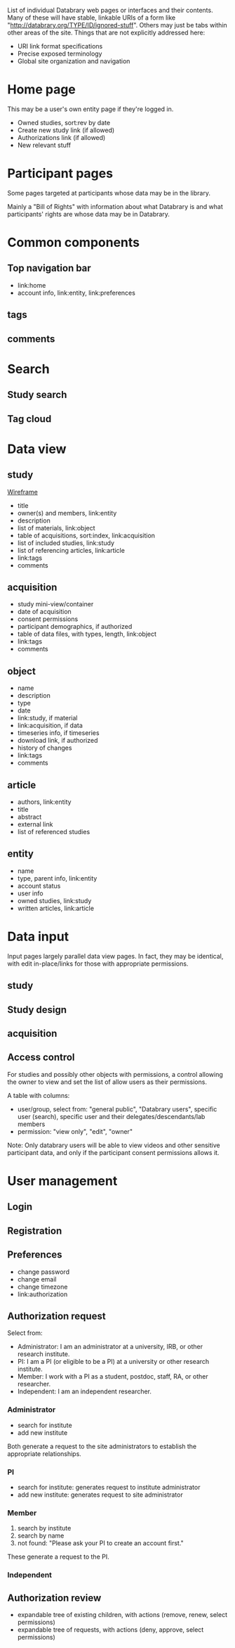 List of individual Databrary web pages or interfaces and their contents.
Many of these will have stable, linkable URIs of a form like "http://databrary.org/TYPE/ID/ignored-stuff".
Others may just be tabs within other areas of the site.
Things that are not explicitly addressed here:
- URI link format specifications
- Precise exposed terminology
- Global site organization and navigation

# Home page

This may be a user's own entity page if they're logged in.

* Owned studies, sort:rev by date
* Create new study link (if allowed)
* Authorizations link (if allowed)
* New relevant stuff

# Participant pages

Some pages targeted at participants whose data may be in the library.

Mainly a "Bill of Rights" with information about what Databrary is and what participants' rights are whose data may be in Databrary.

# Common components

## Top navigation bar

* link:home
* account info, link:entity, link:preferences

## tags

## comments

# Search

## Study search

## Tag cloud

# Data view

## study

[Wireframe](study-public-view.png)

* title
* owner(s) and members, link:entity
* description
* list of materials, link:object
* table of acquisitions, sort:index, link:acquisition
* list of included studies, link:study
* list of referencing articles, link:article
* link:tags
* comments

## acquisition

* study mini-view/container
* date of acquisition
* consent permissions
* participant demographics, if authorized
* table of data files, with types, length, link:object
* link:tags
* comments

## object

* name
* description
* type
* date
* link:study, if material
* link:acquisition, if data
* timeseries info, if timeseries
* download link, if authorized
* history of changes
* link:tags
* comments

## article

* authors, link:entity
* title
* abstract
* external link
* list of referenced studies

## entity

* name
* type, parent info, link:entity
* account status
* user info
* owned studies, link:study
* written articles, link:article

# Data input

Input pages largely parallel data view pages.
In fact, they may be identical, with edit in-place/links for those with appropriate permissions.

## study

## Study design

## acquisition

## Access control

For studies and possibly other objects with permissions,
a control allowing the owner to view and set the list of allow users as their permissions.

A table with columns:
* user/group, select from: "general public", "Databrary users", specific user (search), specific user and their delegates/descendants/lab members
* permission: "view only", "edit", "owner"

Note: Only databrary users will be able to view videos and other sensitive participant data, and only if the participant consent permissions allows it.

# User management

## Login

## Registration

## Preferences

* change password
* change email
* change timezone
* link:authorization

## Authorization request

Select from:
- Administrator: I am an administrator at a university, IRB, or other research institute.
- PI: I am a PI (or eligible to be a PI) at a university or other research institute.
- Member: I work with a PI as a student, postdoc, staff, RA, or other researcher.
- Independent: I am an independent researcher.

### Administrator

- search for institute
- add new institute 

Both generate a request to the site administrators to establish the appropriate relationships.

### PI

- search for institute: generates request to institute administrator
- add new institute: generates request to site administrator

### Member

1. search by institute
2. search by name
3. not found: "Please ask your PI to create an account first."

These generate a request to the PI.

### Independent

## Authorization review

* expandable tree of existing children, with actions (remove, renew, select permissions)
* expandable tree of requests, with actions (deny, approve, select permissions)
